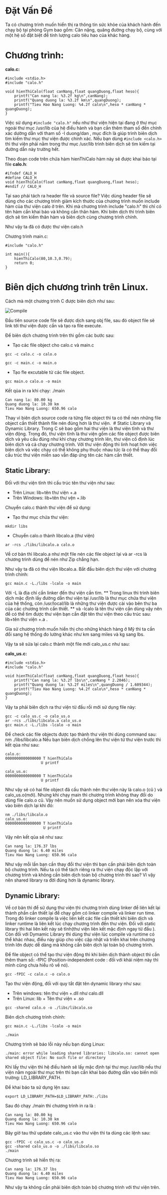 # Đặt Vấn Đề
Ta có chương trình muốn hiển thị ra thông tin sức khỏe của khách hành đến chạy bộ tại phòng Gym bao gồm: Cân nặng, quãng đường chạy bộ, cùng với một hệ 
số đặt biệt để tính lượng calo tiêu hao của khác hàng. 


# Chương trình:

**calo.c:**
```
#include <stdio.h>
#include "calo.h"

void hienThiCalo(float canNang,float quangDuong,float heso){
    printf("Can nang la: %3.2f kg\n",canNang);
    printf("Quang duong la: %3.2f km\n",quangDuong);
    printf("Tieu Hao Nang Luong: %4.2f calo\n",heso * canNang * quangDuong);
}
```

Việc sử dụng ``` #include "calo.h" ``` nếu như thư viện hiện tại đang ở thư mục ngoài thư mục /usr/lib của hệ điều hành và bạn cần thêm tham số đến chính xác dường dẫn với tham số -I duong/dan , mục đích là giúp trình biên dịch tìm kiếm thư mục thư viện được chính xác. Nếu bạn dùng ```#include <calo.h>``` thì thư viện phải nằm trong thư mục /usr/lib trình biên dịch sẽ tìm kiếm tại đường dẫn này trường hết.

Theo đoạn code trên chứa hàm hienThiCalo hàm này sẽ được khai báo tại file **calo.h**:

```
#ifndef CALO_H
#define CALO_H
void hienThiCalo(float canNang,float quangDuong,float heso);
#endif // CALO_H 
```

Tại sao phải tách ra header file và source file? Việc dùng header file sẽ dùng cho các chương trình giảm kích thước của chương
trình muốn include hàm của thư viện calo ở trên. Khi mà chương trình include "calo.h" thì chỉ có tên hàm cần khai báo và không cần
thân hàm. Khi biên dịch thì trình biên dịch sẽ tìm kiếm thân hàm và biên dịch cùng chương trình chính.

Như vậy ta đã có được thư viện calo.h 

Chương trình main.c:

```
#include "calo.h"

int main(){
    hienThiCalo(80,10.3,0.79);
    return 0;
}
```

# Biên dịch chương trình trên Linux.

Cách mà một chương trình C được biên dịch như sau:

![Compile](http://www.aboutdebian.com/compile.gif)

 Đầu tiên source code file  sẽ được dịch sang obj file, sau đó object file sẽ link tới thư viện được cần và tạo ra file execute.
 
 Để biên dịch chương trình trên thì gồm các bước sau:
 
 - Tạo các file object cho calo.c và main.c
 
 ```
 gcc -c calo.c -o calo.o
 ```
  ```
 gcc -c main.c -o main.o
 ```
 
 - Tạo fle excutable từ các file object.
 ```
 gcc main.o calo.o -o main 
 ```
 
 Kết qủa in ra khi chạy: ./main 
 ```
Can nang la: 80.00 kg
Quang duong la: 10.30 km
Tieu Hao Nang Luong: 650.96 calo
 ```
 
 Thay vì biên dịch source code ra từng file object thì ta có thể nén những file object cần thiết thành file nén đúng hơn là thư viện.
 # Static Library và Dynamic Library.
 Trong C sẽ bao gồm hai thư viện là thư viện tĩnh và thư viện động. Trong đó, thư viện tĩnh là thư viện gồm các file object được biên dịch và yêu cầu đúng như khi chạy chương trình lên, thư viện cố định lúc biên dịch và cả chạy chương trình. Với thư viện động thì linh hoạt hơn việc biên dịch và việc chạy có thể không phụ thuộc nhau tức là có thể thay đổi cấu trúc thư viện miễn sao vẫn đáp ứng tên các hàm cần thiết.
 
 ## Static Library: 
 Đối với thư viện tĩnh thì cấu trúc tên thư viện như sau: 
 - Trên Linux: lib+tên thư viện +.a 
 - Trên Windows: lib+tên thư vện +.lib 
 
 Chuyển calo.c thành thư viện để sử dụng:
 - Tạo thư mục chứa thư viện:
 ```
 mkdir libs
 ```
 
 - Chuyển calo.o thành libcalo.a (thư viện)
 ```
 ar -rcs ./libs/libcalo.a calo.o
 ```
 Về cơ bản thì libcalo.a như một file nén các file object lại và ar -rcs là chương trình dùng để nén như Zip chẳng hạn.
 
 Như vậy ta đã có thư viện libcalo.a. Bắt đầu biên dịch thư viện với chương trình chính:
 
 ```
 gcc main.c -L./libs -lcalo -o main
 ```
 Với -L là địa chỉ cần linker đến thư viện cần tìm. ** Trong linux thì trình biên dịch mặc định lấy đường dẫn thư viện tại /usr/lib là thư mục chứa thư viện của hệ thống, còn /usr/local/lib là những thư viện được cài vào bên thư ba của các chương trình cần thiết. ** và -lcalo là tên thư viện cần dùng vậy nên để có thể tìm được thư viện bạn cần đặt tên thư viện theo cấu trúc sau: 
 lib+tên thư viện +.a .
 
 Gỉa sử chương trình muốn hiển thị cho những khách hàng ở Mỹ thì ta cần đổi sang hệ thống đo lường khác như km sang miles và kg sang lbs.
 
Vậy ta sẽ sửa lại calo.c thành một file mới calo_us.c như sau:


**calo_us.c:**
```
#include <stdio.h>
#include "calo.h"

void hienThiCalo(float canNang,float quangDuong,float heso){
    printf("Can nang la: %3.2f lbs\n",canNang * 2.2046);
    printf("Quang duong la: %3.2f miles\n",quangDuong / 1.609344);
    printf("Tieu Hao Nang Luong: %4.2f calo\n",heso * canNang * quangDuong);
}
```
Vậy ta phải biên dịch ra thư viện từ đầu rồi mới sử dụng file này:
```
gcc -c calo_us.c -o calo_us.o
ar -rcs ./libs/libcalo.a calo_us.o
gcc main.c -L./libs -lcalo -o main
```
 
 Để check các file objects được tạo thành thư viện thì dùng command sau: nm ./libs/libcalo.a 
 Nếu bạn biên dịch chồng lên thư viện từ thư viện trước thì kết qủa như sau:
 ```
 calo.o:
0000000000000000 T hienThiCalo
                 U printf

calo_us.o:
0000000000000000 T hienThiCalo
                 U printf
 ```
 Như vậy sẽ có hai file object đã cấu thành nên thư viện này là calo.o (cũ ) và calo_us.o(mới). Nhưng khi chạy main thì chương trình không thay đổi do dùng file calo.o cũ. Vậy nên muốn sử dụng object mới bạn nên xóa thư viện vào biên dịch lại khi đó:
 
``` 
nm ./libs/libcalo.o
calo_us.o:
0000000000000000 T hienThiCalo
                 U printf
```

Vậy nên kết qủa sẽ như sau:
```
Can nang la: 176.37 lbs
Quang duong la: 6.40 miles 
Tieu Hao Nang Luong: 650.96 calo
```
 
 Như vậy mỗi lần bạn cần thay đổi thư viện thì bạn cần phải biên dịch toàn bộ chương trình. Nếu ta có thể tách riêng ra thư viện chạy độc lập với chương trình và không cần biên dịch toàn bộ chương trình thì sao? Vì vậy nên shared library ra đời đúng hơn là dynamic library.
 
 ## Dynamic Library:
 
 Về cơ bản thì để sử dụng thư viện thì chương trình dùng linker để liên kết lại thành phần cần thiết lại để chạy gồm có linker compile và linker run time. Trong đó linker compile là việc liên kết các file cần thiết khi biên dịch và linker runtime là liên kết lúc chạy chương trình đến thư viện. Đối với static library thì hai liên kết này sẽ tĩnh(thư viện liên kết mặc định ngay từ đầu ). Còn đối với Dymamic Library thì dùng thư viện lúc compile và runtime có thể khác nhau, điều này giúp cho việc cập nhật và triển khai trên chương trình lớn được dễ dàng mà không cần biên dịch lại toàn bộ chương trình. 
 
 Để file object có thể tạo thư viện động thì khi biên dịch thành object thì cần thêm tham số: -fPIC (Position-independent code : đối với khái niệm này thì mình cũng chưa hiểu rõ về nó).
 
 ```
 gcc -fPIC -c calo.c -o calo.o
 ```
 
 Tạo thư viện động, đối với quy tắt đặt tên dynamic library như sau:
 - Trên windows: tên thư viện +.dll như calo.dll 
 - Trên Linux: lib + Tên thư viện + .so 
 ```
 gcc -shared calo.o -o ./libs/libcalo.so 
 ```
 
 Biên dịch chương trình chính:
 ```
 gcc main.c -L./libs -lcalo -o main
 
 ./main 
 ```
 Chương trình sẽ báo lỗi này nếu bạn dùng Linux:
 ```
 ./main: error while loading shared libraries: libcalo.so: cannot open shared object file: No such file or directory
 
 ```
 
 Khi lấy thư viện thì hệ điều hành sẽ lấy mặc định tại thư mục /usr/lib nếu thư viện nằm ngoài thư mục trên thì bạn cần khai báo đường dẫn vào biến môi trường: LD_LIBRARY_PATH.
 
Để khai báo ta sử dụng lện sau:
```
export LD_LIBRARY_PATH=$LD_LIBRARY_PATH:./libs
```
Sau đó chạy ./main thì chương trình in ra là :
```
Can nang la: 80.00 kg
Quang duong la: 10.30 km
Tieu Hao Nang Luong: 650.96 calo
```

Bây giờ tau thử update calo_us.c vào thư viện thì ta dùng các lệnh sau:
```
gcc -fPIC -c calo_us.c -o calo_us.o
gcc -shared calo_us.o -o ./libs/libcalo.so
./main
```

Chương trình sẽ hiển thị ra:
```
Can nang la: 176.37 lbs
Quang duong la: 6.40 miles 
Tieu Hao Nang Luong: 650.96 calo
```
Như vậy ta không cần phải biên dịch toàn bộ chương trình với thư viện trên.

